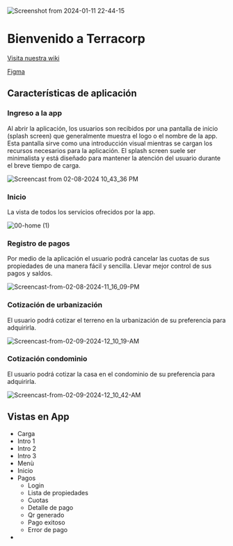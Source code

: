 ![Screenshot from 2024-01-11 22-44-15](https://github.com/Terracor-Bolivia/.github/assets/7370358/e05e167a-bb86-473b-837d-3317df14fc3d)

# Bienvenido a Terracorp

[Visita nuestra wiki](https://github.com/Terracor-Bolivia/.github/wiki/)

[Figma](https://www.figma.com/file/JN0jsdO9thzC03C1O1L0DA/Terracor?type=design&mode=design&t=DXA9L8wju3RCkw7G-0)

## Características de aplicación

### Ingreso a la app
Al abrir la aplicación, los usuarios son recibidos por una pantalla de inicio (splash screen) que generalmente muestra el logo o el nombre de la app. Esta pantalla sirve como una introducción visual mientras se cargan los recursos necesarios para la aplicación. El splash screen suele ser minimalista y está diseñado para mantener la atención del usuario durante el breve tiempo de carga.


![Screencast from 02-08-2024 10_43_36 PM](https://github.com/Terracor-Bolivia/.github/assets/72888760/a901328f-f556-418e-af8c-c700af4543bd)

### Inicio
La vista de todos los servicios ofrecidos por la app.

![00-home (1)](https://github.com/Terracor-Bolivia/.github/assets/72888760/ee0a571d-89b6-42a3-88c0-ea6088a94074)


### Registro de pagos
Por medio de la aplicación el usuario podrá cancelar las cuotas de sus propiedades de una manera fácil y sencilla. Llevar mejor control de sus pagos y saldos.

![Screencast-from-02-08-2024-11_16_09-PM](https://github.com/Terracor-Bolivia/.github/assets/72888760/75b379c8-0af1-4cde-907e-a1727dcea721)



### Cotización de urbanización
El usuario podrá cotizar el terreno en la urbanización de su preferencia para adquirirla.

![Screencast-from-02-09-2024-12_10_19-AM](https://github.com/Terracor-Bolivia/.github/assets/72888760/8cbf8c69-2115-46d5-a9eb-83cc97814131)

### Cotización condominio
El usuario podrá cotizar la casa en el condominio de su preferencia para adquirirla.

![Screencast-from-02-09-2024-12_10_42-AM](https://github.com/Terracor-Bolivia/.github/assets/72888760/7af2ed00-74a8-42ef-aea9-c7fb088b6e65)


## Vistas en App
- Carga
- Intro 1
- Intro 2
- Intro 3
- Menù
- Inicio
- Pagos
  - Login
  - Lista de propiedades
  - Cuotas
  - Detalle de pago
  - Qr generado
  - Pago exitoso
  - Error de pago
- 





